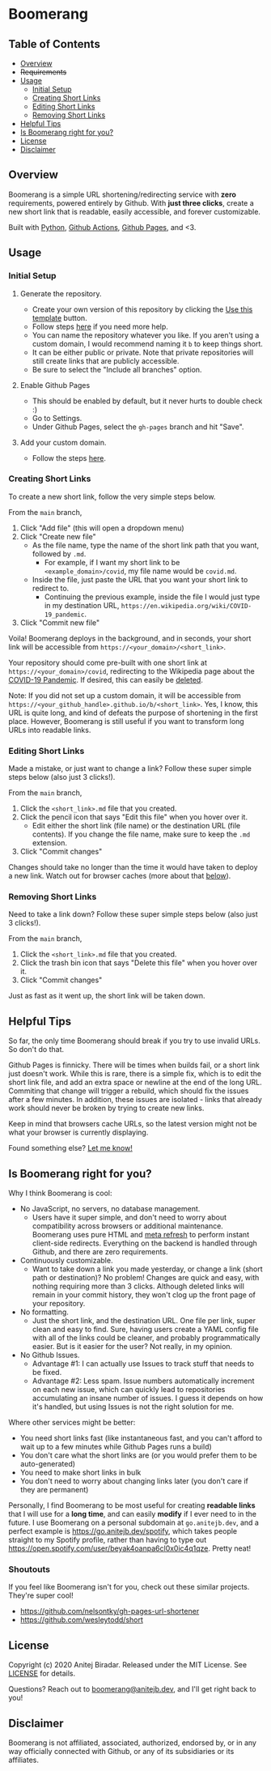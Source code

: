 # Boomerang

## Table of Contents
- [Overview](#overview)
- ~~Requirements~~
- [Usage](#usage)
    - [Initial Setup](#initial-setup)
    - [Creating Short Links](#creating-short-links)
    - [Editing Short Links](#editing-short-links)
    - [Removing Short Links](#removing-short-links)
- [Helpful Tips](#helpful-tips)
- [Is Boomerang right for you?](#is-boomerang-right-for-you?)
- [License](#license)
- [Disclaimer](#disclaimer)

## Overview
Boomerang is a simple URL shortening/redirecting service with **zero** requirements, powered entirely by Github. With **just three clicks**, create a new short link that is readable, easily accessible, and forever customizable.

Built with [Python](https://www.python.org/), [Github Actions](https://github.com/features/actions), [Github Pages](https://pages.github.com/), and <3.

## Usage

### Initial Setup
1. Generate the repository.
    - Create your own version of this repository by clicking the [Use this template](https://github.com/anitejb/boomerang/generate) button.
    - Follow steps [here](https://docs.github.com/en/free-pro-team@latest/github/creating-cloning-and-archiving-repositories/creating-a-repository-from-a-template) if you need more help.
    - You can name the repository whatever you like. If you aren't using a custom domain, I would recommend naming it `b` to keep things short.
    - It can be either public or private. Note that private repositories will still create links that are publicly accessible.
    - Be sure to select the "Include all branches" option.

2. Enable Github Pages
    - This should be enabled by default, but it never hurts to double check :)
    - Go to Settings.
    - Under Github Pages, select the `gh-pages` branch and hit "Save".

3. Add your custom domain.
    - Follow the steps [here](https://docs.github.com/en/free-pro-team@latest/github/working-with-github-pages/managing-a-custom-domain-for-your-github-pages-site#configuring-a-subdomain).

### Creating Short Links
To create a new short link, follow the very simple steps below.

From the `main` branch,

1. Click "Add file" (this will open a dropdown menu)
2. Click "Create new file"
    - As the file name, type the name of the short link path that you want, followed by `.md`.
        - For example, if I want my short link to be `<example_domain>/covid`, my file name would be `covid.md`.
    - Inside the file, just paste the URL that you want your short link to redirect to.
        - Continuing the previous example, inside the file I would just type in my destination URL, `https://en.wikipedia.org/wiki/COVID-19_pandemic`.
3. Click "Commit new file"

Voila! Boomerang deploys in the background, and in seconds, your short link will be accessible from `https://<your_domain>/<short_link>`.

Your repository should come pre-built with one short link at `https://<your_domain>/covid`, redirecting to the Wikipedia page about the [COVID-19 Pandemic](https://en.wikipedia.org/wiki/COVID-19_pandemic). If desired, this can easily be [deleted](#removing-short-links).

Note: If you did not set up a custom domain, it will be accessible from `https://<your_github_handle>.github.io/b/<short_link>`. Yes, I know, this URL is quite long, and kind of defeats the purpose of shortening in the first place. However, Boomerang is still useful if you want to transform long URLs into readable links.

### Editing Short Links
Made a mistake, or just want to change a link? Follow these super simple steps below (also just 3 clicks!).

From the `main` branch,

1. Click the `<short_link>.md` file that you created.
2. Click the pencil icon that says "Edit this file" when you hover over it.
    - Edit either the short link (file name) or the destination URL (file contents). If you change the file name, make sure to keep the `.md` extension.
3. Click "Commit changes"

Changes should take no longer than the time it would have taken to deploy a new link. Watch out for browser caches (more about that [below](#helpful-tips)).

### Removing Short Links
Need to take a link down? Follow these super simple steps below (also just 3 clicks!).

From the `main` branch,

1. Click the `<short_link>.md` file that you created.
2. Click the trash bin icon that says "Delete this file" when you hover over it.
3. Click "Commit changes"

Just as fast as it went up, the short link will be taken down.

## Helpful Tips
So far, the only time Boomerang should break if you try to use invalid URLs. So don't do that.

Github Pages is finnicky. There will be times when builds fail, or a short link just doesn't work. While this is rare, there is a simple fix, which is to edit the short link file, and add an extra space or newline at the end of the long URL. Commiting that change will trigger a rebuild, which should fix the issues after a few minutes. In addition, these issues are isolated - links that already work should never be broken by trying to create new links.

Keep in mind that browsers cache URLs, so the latest version might not be what your browser is currently displaying.

Found something else? [Let me know!](https://github.com/anitejb/boomerang/issues)

## Is Boomerang right for you?

Why I think Boomerang is cool:
- No JavaScript, no servers, no database management.
    - Users have it super simple, and don't need to worry about compatibility across browsers or additional maintenance. Boomerang uses pure HTML and [meta refresh](https://en.wikipedia.org/wiki/Meta_refresh) to perform instant client-side redirects. Everything on the backend is handled through Github, and there are zero requirements.
- Continuously customizable.
    - Want to take down a link you made yesterday, or change a link (short path or destination)? No problem! Changes are quick and easy, with nothing requiring more than 3 clicks. Although deleted links will remain in your commit history, they won't clog up the front page of your repository.
- No formatting.
    - Just the short link, and the destination URL. One file per link, super clean and easy to find. Sure, having users create a YAML config file with all of the links could be cleaner, and probably programmatically easier. But is it easier for the user? Not really, in my opinion.
- No Github Issues.
    - Advantage #1: I can actually use Issues to track stuff that needs to be fixed.
    - Advantage #2: Less spam. Issue numbers automatically increment on each new issue, which can quickly lead to repositories accumulating an insane number of issues. I guess it depends on how it's handled, but using Issues is not the right solution for me.

Where other services might be better:
- You need short links fast (like instantaneous fast, and you can't afford to wait up to a few minutes while Github Pages runs a build)
- You don't care what the short links are (or you would prefer them to be auto-generated)
- You need to make short links in bulk
- You don't need to worry about changing links later (you don't care if they are permanent)

Personally, I find Boomerang to be most useful for creating **readable links** that I will use for a **long time**, and can easily **modify** if I ever need to in the future. I use Boomerang on a personal subdomain at `go.anitejb.dev`, and a perfect example is https://go.anitejb.dev/spotify, which takes people straight to my Spotify profile, rather than having to type out https://open.spotify.com/user/beyak4oanpa6cl0x0ic4q1qze. Pretty neat!

### Shoutouts

If you feel like Boomerang isn't for you, check out these similar projects. They're super cool!
- https://github.com/nelsontky/gh-pages-url-shortener
- https://github.com/wesleytodd/short

## License
Copyright (c) 2020 Anitej Biradar. Released under the MIT License. See
[LICENSE](LICENSE) for details.

Questions? Reach out to [boomerang@anitejb.dev](mailto:boomerang@anitejb.dev), and I'll get right back to you!

## Disclaimer
Boomerang is not affiliated, associated, authorized, endorsed by, or in any way officially connected with Github, or any of its subsidiaries or its affiliates.
